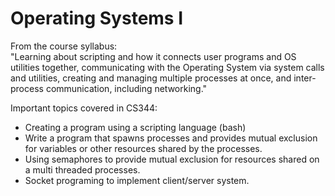 # Operating Systems I
From the course syllabus:</br>
"Learning about scripting and how it connects user programs and OS utilities together, communicating with the Operating System via system calls and utilities, creating and managing multiple processes at once, and inter-process communication, including networking."<br/>

Important topics covered in CS344:
<ul>
  <li>Creating a program using a scripting language (bash)</li>
  <li>Write a program that spawns processes and provides mutual exclusion for variables or other resources shared by the processes.</li>
  <li>Using semaphores to provide mutual exclusion for resources shared on a multi threaded processes.</li>
  <li>Socket programing to implement client/server system.</li>
 </ul>

